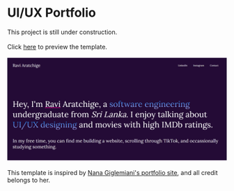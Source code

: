 # UI/UX Portfolio
This project is still under construction.
<br><br>
Click <a href="https://ravi-aratchige.github.io/ui-ux-portfolio/">here</a> to preview the template.
<br><br>
<img src="img/preview.png">
<br><br>
This template is inspired by <a href="https://www.nanagiglemiani-ux.design/">Nana Giglemiani's portfolio site<a>, and all credit belongs to her.
